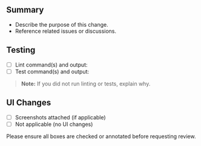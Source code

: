 ## Summary
- Describe the purpose of this change.
- Reference related issues or discussions.

## Testing
- [ ] Lint command(s) and output:
- [ ] Test command(s) and output:

> **Note:** If you did not run linting or tests, explain why.

## UI Changes
- [ ] Screenshots attached (if applicable)
- [ ] Not applicable (no UI changes)

Please ensure all boxes are checked or annotated before requesting review.
